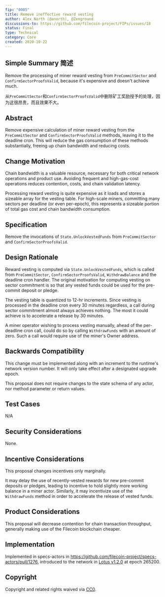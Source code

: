 ```yaml
---
fip: "0005"
title: Remove ineffective reward vesting 
author: Alex North (@anorth), @Zenground
discussions-to: https://github.com/filecoin-project/FIPs/issues/18
status: Final
type: Technical
category: Core
created: 2020-10-22
---
```


## Simple Summary 简述
Remove the processing of miner reward vesting from `PreCommitSector` and `ConfirmSectorProofsValid`, because it's expensive and doesn't achieve much.

从`PreCommitSector`和`ConfirmSectorProofsValid`中删除矿工奖励授予的处理，因为这很昂贵，而且效果不大。

## Abstract
Remove expensive calculation of miner reward vesting from the `PreCommitSector` and `ConfirmSectorProofsValid` methods, leaving it to the deadline cron. 
This will reduce the gas consumption of these methods substantially, freeing up chain bandwidth and reducing costs.

## Change Motivation
Chain bandwidth is a valuable resource, necessary for both critical network operations and product use.
Avoiding frequent and high-gas-cost operations reduces contention, costs, and chain validation latency.

Processing reward vesting is quite expensive as it loads and stores a sizeable array for the vesting table. 
For high-scale miners, committing many sectors per deadline (or even per-epoch), this represents a sizeable portion of total gas cost and chain bandwidth consumption.

## Specification
Remove the invocations of `State.UnlockVestedFunds` from `PreCommitSector` and `ConfirmSectorProofsValid`.

## Design Rationale
Reward vesting is computed via `State.UnlockVestedFunds`, which is called from `PreCommitSector`, `ConfirmSectorProofsValid`, `WithdrawBalance` and the deadline cron handler.
The original motivation for computing vesting on sector commitment is so that any vested funds could be used for the pre-commit deposit or pledge.

The vesting table is quantized to 12-hr increments. 
Since vesting is processed in the deadline cron every 30 minutes regardless, a call during sector commitment almost always achieves nothing. 
The most it could achieve is to accelerate a release by 30 minutes.

A miner operator wishing to process vesting manually, ahead of the per-deadline cron call, could do so by calling `WithdrawFunds` with an amount of zero.
Such a call would require use of the miner's Owner address.

## Backwards Compatibility
This change must be implemented along with an increment to the runtime's network version number. It will only take effect after a designated upgrade epoch.

This proposal does not require changes to the state schema of any actor, nor method parameter or return values. 

## Test Cases
N/A

## Security Considerations
None.

## Incentive Considerations
This proposal changes incentives only marginally. 

It may delay the use of recently-vested rewards for new pre-commit deposits or pledges, leading to incentive to hold slightly more working balance in a miner actor.
Similarly, it may incentivize use of the `WithdrawFunds` method in order to accelerate the release of vested funds.

## Product Considerations
This proposal will decrease contention for chain transaction throughput, generally making use of the Filecoin blockchain cheaper.

## Implementation

Implemented in specs-actors in https://github.com/filecoin-project/specs-actors/pull/1276, introduced to the network in [Lotus v1.2.0](https://github.com/filecoin-project/lotus/releases/tag/v1.2.0) at epoch 265200.

## Copyright
Copyright and related rights waived via [CC0](https://creativecommons.org/publicdomain/zero/1.0/).

